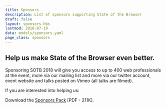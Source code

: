 ```yaml
---
title: Sponsors
description: List of sponsors supporting State of the Browser
draft: false
layout: sponsors.hbs
lastmod: 2018-07-19
data: models/sponsors.yaml
page_class: sponsors
---
```


## Help us make State of the Browser even better.

Sponsoring SOTB 2018 will give you access to up to 400 web professionals at the event, more via our mailing list and more via our twitter account, event website and talks posted on Vimeo (all talks are filmed).

If you are interested into helping us:

Download the <a href="/downloads/Sponsors-Pack-SOTB18.pdf" class="is-button">Sponsors Pack</a> [PDF - 211K].
